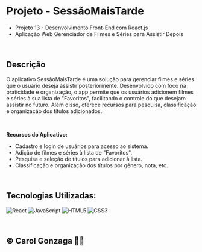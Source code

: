 # Projeto - SessãoMaisTarde
- Projeto 13 - Desenvolvimento Front-End com React.js
- Aplicação Web Gerenciador de Filmes e Séries para Assistir Depois

<br/>

## Descrição

O aplicativo SessãoMaisTarde é uma solução para gerenciar filmes e séries que o usuário deseja assistir posteriormente. Desenvolvido com foco na praticidade e organização, o app permite que os usuários adicionem filmes e séries à sua lista de "Favoritos", facilitando o controle do que desejam assistir no futuro. Além disso, oferece recursos para pesquisa, classificação e organização dos títulos adicionados.

<br/>

**Recursos do Aplicativo:**
- Cadastro e login de usuários para acesso ao sistema.
- Adição de filmes e séries à lista de "Favoritos".
- Pesquisa e seleção de títulos para adicionar à lista.
- Classificação e organização dos títulos por gênero, nota, etc.

<br/>

## Tecnologias Utilizadas:
![React](https://img.shields.io/badge/React-20232A?style=flat&logo=react&logoColor=61DAFB)
![JavaScript](https://img.shields.io/badge/javascript-%23323330.svg?style=flat&logo=javascript&logoColor=%23F7DF1E)
![HTML5](https://img.shields.io/badge/html5-%23E34F26.svg?style=flat&logo=html5&logoColor=white) 
![CSS3](https://img.shields.io/badge/css3-%231572B6.svg?style=flat&logo=css3&logoColor=white)

<br/>
  
## © Carol Gonzaga 🏳️‍🌈
